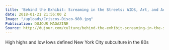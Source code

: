 ```yaml
---
title: 'Behind the Exhibit: Screaming in the Streets: AIDS, Art, and Activism'
date: 2018-01-21 21:56:00 Z
Image: "/uploads/Criscos-Disco-980.jpg"
Publication: DUJOUR MAGAZINE
Source: http://dujour.com/culture/behind-the-exhibit-screaming-in-the-streets-aids-art-and-activism/
---
```


High highs and low lows defined New York City subculture in the 80s

